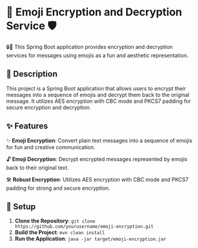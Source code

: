 # 🌟 Emoji Encryption and Decryption Service 🛡️

🔒📜 This Spring Boot application provides encryption and decryption services for messages using emojis as a fun and aesthetic representation.

## 📝 Description

This project is a Spring Boot application that allows users to encrypt their messages into a sequence of emojis and decrypt them back to the original message. It utilizes AES encryption with CBC mode and PKCS7 padding for secure encryption and decryption.

## ✨ Features

✨ **Emoji Encryption**: Convert plain text messages into a sequence of emojis for fun and creative communication.

🔓 **Emoji Decryption**: Decrypt encrypted messages represented by emojis back to their original text.

🛠️ **Robust Encryption**: Utilizes AES encryption with CBC mode and PKCS7 padding for strong and secure encryption.

## 🚀 Setup

1. **Clone the Repository**: `git clone https://github.com/yourusername/emoji-encryption.git`
2. **Build the Project**: `mvn clean install`
3. **Run the Application**: `java -jar target/emoji-encryption.jar`
